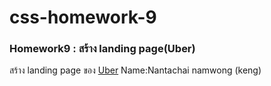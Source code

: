 # css-homework-9
### Homework9 : สร้าง landing page(Uber)
สร้าง landing page ของ [Uber](https://www.uber.com/)
Name:Nantachai namwong (keng)